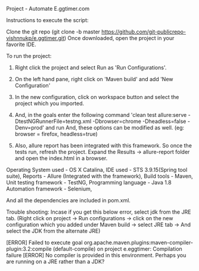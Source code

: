 Project - Automate E.ggtimer.com

Instructions to execute the script:

Clone the git repo (git clone -b master https://github.com/git-publicrepo-vishnnukp/e.ggtimer.git)
Once downloaded, open the project in your favorite IDE.

To run the project:

1. Right click the project and select Run as 'Run Configurations'.

2. On the left hand pane, right click on 'Maven build' and add 'New Configuration'

3. In the new configuration, click on workspace button and select the project which you imported.

4. And, in the goals enter the following command 'clean test allure:serve -DtestNGRunnerFile=testng.xml -Dbrowser=chrome -Dheadless=false -Denv=prod' and run
And, these options can be modified as well. (eg: browser = firefox, headless=true)

5. Also, allure report has been integrated with this framework. So once the tests run, refresh the project. Expand the Results -> allure-report folder and open the index.html in a browser.

Operating System used - OS X Catalina,
IDE used - STS 3.9.15(Spring tool suite),
Reports - Allure (Integrated with the framework),
Build tools - Maven,
Unit testing framework - TestNG,
Programming language - Java 1.8
Automation framework - Selenium,

And all the dependencies are included in pom.xml.

Trouble shooting:
Incase if you get this below error, select jdk from the JRE tab. (Right click on project -> Run configurations -> click on the new configuration which you added under Maven build -> select JRE tab -> And select the JDK from the alternate JRE)

[ERROR] Failed to execute goal org.apache.maven.plugins:maven-compiler-plugin:3.2:compile (default-compile) on project e.eggtimer: Compilation failure [ERROR] No compiler is provided in this environment. Perhaps you are running on a JRE rather than a JDK?
